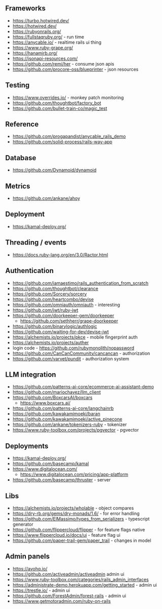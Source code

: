 ## Frameworks

- https://turbo.hotwired.dev/
- https://hotwired.dev/
- https://rubyonrails.org/
- https://fullstaqruby.org/ - run time
- https://anycable.io/ - realtime rails ui thing
- https://www.ruby-grape.org/
- https://hanamirb.org/
- https://jsonapi-resources.com/
- https://github.com/remi/her - consume json apis
- https://github.com/procore-oss/blueprinter - json resources

## Testing

- https://www.overrides.io/ - monkey patch monitoring
- https://github.com/thoughtbot/factory_bot
- https://github.com/bullet-train-co/magic_test 

## Reference 

- https://github.com/progapandist/anycable_rails_demo
- https://github.com/solid-process/rails-way-app

## Database
- https://github.com/Dynamoid/dynamoid

## Metrics
- https://github.com/ankane/ahoy


## Deployment
- https://kamal-deploy.org/

## Threading / events
- https://docs.ruby-lang.org/en/3.0/Ractor.html

## Authentication

- https://github.com/iamaestimo/rails_authentication_from_scratch
- https://github.com/thoughtbot/clearance
- https://github.com/Sorcery/sorcery
- https://github.com/heartcombo/devise
- https://github.com/omniauth/omniauth - interesting
- https://github.com/jwt/ruby-jwt
- https://github.com/doorkeeper-gem/doorkeeper
    - https://github.com/sethherr/grape-doorkeeper
- https://github.com/binarylogic/authlogic
- https://github.com/waiting-for-dev/devise-jwt
- https://alchemists.io/projects/pkce - mobile fingerprint auth
- https://alchemists.io/projects/auther
- login code - https://github.com/rubymonolith/nopassword
- https://github.com/CanCanCommunity/cancancan - authorization
- https://github.com/varvet/pundit - authorization system


## LLM integration
- https://github.com/patterns-ai-core/ecommerce-ai-assistant-demo
- https://github.com/mariochavez/llm_client
- https://github.com/BoxcarsAI/boxcars
    - https://www.boxcars.ai/	
- https://github.com/patterns-ai-core/langchainrb
- https://github.com/kawakamimoeki/baran
- https://github.com/kawakamimoeki/active_pinecone
- https://github.com/ankane/tokenizers-ruby  - tokenizer
- https://www.ruby-toolbox.com/projects/pgvector - pgvector

## Deployments

- https://kamal-deploy.org/
- https://github.com/basecamp/kamal
- https://www.digitalocean.com/
    - https://www.digitalocean.com/pricing/app-platform
- https://github.com/basecamp/thruster - server

##  Libs

- https://alchemists.io/projects/wholable - object compares
- https://dry-rb.org/gems/dry-monads/1.6/ - for error handling
- https://github.com/ElMassimo/types_from_serializers - typescript generator
- https://github.com/flippercloud/flipper - for feature flags native
- https://www.flippercloud.io/docs/ui - feature flag ui
- https://github.com/paper-trail-gem/paper_trail - changes in model


## Admin panels

- https://avohq.io/
- https://github.com/activeadmin/activeadmin admin ui 
- https://www.ruby-toolbox.com/categories/rails_admin_interfaces
- https://administrate-demo.herokuapp.com/getting_started - admin ui
- https://trestle.io/ - admin ui
- https://github.com/ForestAdmin/forest-rails - admin ui
- https://www.getmotoradmin.com/ruby-on-rails
